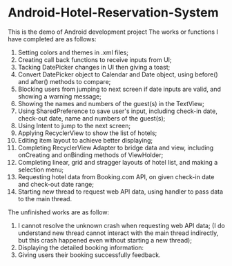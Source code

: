 # Android-Hotel-Reservation-System
This is the demo of Android development project
The works or functions I have completed are as follows:
1. Setting colors and themes in .xml files;
2. Creating call back functions to receive inputs from UI;
3. Tacking DatePicker changes in UI then giving a toast;
4. Convert DatePicker object to Calendar and Date object, using before() and after() methods to compare;
5. Blocking users from jumping to next screen if date inputs are valid, and showing a warning message;
6. Showing the names and numbers of the guest(s) in the TextView; 
7. Using SharedPreference to save user's input, including check-in date, check-out date, name and numbers of the guest(s);
8. Using Intent to jump to the next screen;
9. Applying RecyclerView to show the list of hotels;
10. Editing item layout to achieve better displaying;
11. Completing RecyclerView Adapter to bridge data and view, including onCreating and onBinding methods of ViewHolder; 
12. Completing linear, grid and stragger layouts of hotel list, and making a selection menu;
13. Requesting hotel data from Booking.com API, on given check-in date and check-out date range;
14. Starting new thread to request web API data, using handler to pass data to the main thread.

The unfinished works are as follow:
1. I cannot resolve the unknown crash when requesting web API data; (I do understand new thread cannot interact with the main thread indirectly, but this crash happened even without starting a new thread);
2. Displaying the detailed booking information: 
3. Giving users their booking successfully feedback. 
